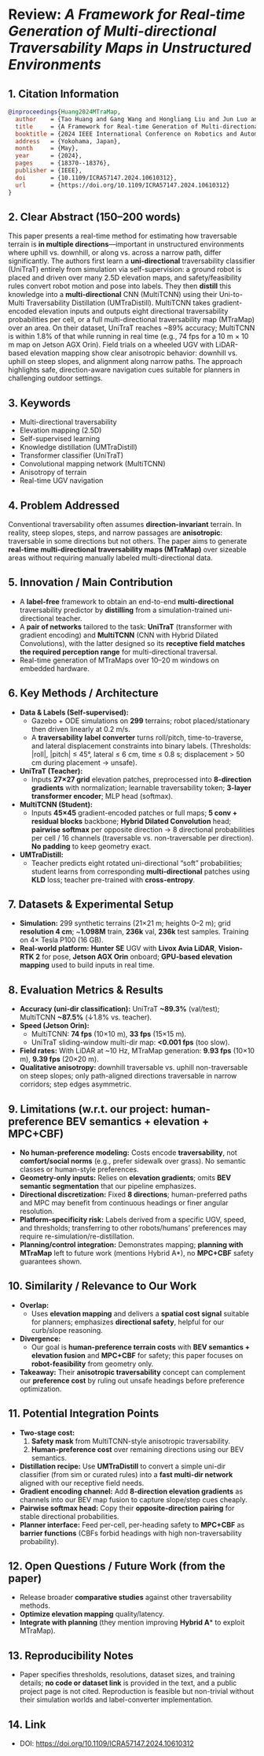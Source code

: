 # Review: *A Framework for Real-time Generation of Multi-directional Traversability Maps in Unstructured Environments*

## 1. Citation Information
```bibtex
@inproceedings{Huang2024MTraMap,
  author    = {Tao Huang and Gang Wang and Hongliang Liu and Jun Luo and Lang Wu and Tao Zhu and Huayan Pu and Jun Luo and Shuxin Wang},
  title     = {A Framework for Real-time Generation of Multi-directional Traversability Maps in Unstructured Environments},
  booktitle = {2024 IEEE International Conference on Robotics and Automation (ICRA)},
  address   = {Yokohama, Japan},
  month     = {May},
  year      = {2024},
  pages     = {18370--18376},
  publisher = {IEEE},
  doi       = {10.1109/ICRA57147.2024.10610312},
  url       = {https://doi.org/10.1109/ICRA57147.2024.10610312}
}
```

## 2. Clear Abstract (150–200 words)
This paper presents a real-time method for estimating how traversable terrain is **in multiple directions**—important in unstructured environments where uphill vs. downhill, or along vs. across a narrow path, differ significantly. The authors first learn a **uni-directional** traversability classifier (UniTraT) entirely from simulation via self-supervision: a ground robot is placed and driven over many 2.5D elevation maps, and safety/feasibility rules convert robot motion and pose into labels. They then **distill** this knowledge into a **multi-directional** CNN (MultiTCNN) using their Uni-to-Multi Traversability Distillation (UMTraDistill). MultiTCNN takes gradient-encoded elevation inputs and outputs eight directional traversability probabilities per cell, or a full multi-directional traversability map (MTraMap) over an area. On their dataset, UniTraT reaches ~89% accuracy; MultiTCNN is within 1.8% of that while running in real time (e.g., 74 fps for a 10 m × 10 m map on Jetson AGX Orin). Field trials on a wheeled UGV with LiDAR-based elevation mapping show clear anisotropic behavior: downhill vs. uphill on steep slopes, and alignment along narrow paths. The approach highlights safe, direction-aware navigation cues suitable for planners in challenging outdoor settings.

## 3. Keywords
- Multi-directional traversability  
- Elevation mapping (2.5D)  
- Self-supervised learning  
- Knowledge distillation (UMTraDistill)  
- Transformer classifier (UniTraT)  
- Convolutional mapping network (MultiTCNN)  
- Anisotropy of terrain  
- Real-time UGV navigation

## 4. Problem Addressed
Conventional traversability often assumes **direction-invariant** terrain. In reality, steep slopes, steps, and narrow passages are **anisotropic**: traversable in some directions but not others. The paper aims to generate **real-time multi-directional traversability maps (MTraMap)** over sizeable areas without requiring manually labeled multi-directional data.

## 5. Innovation / Main Contribution
- A **label-free** framework to obtain an end-to-end **multi-directional** traversability predictor by **distilling** from a simulation-trained uni-directional teacher.  
- A **pair of networks** tailored to the task: **UniTraT** (transformer with gradient encoding) and **MultiTCNN** (CNN with Hybrid Dilated Convolutions), with the latter designed so its **receptive field matches the required perception range** for multi-directional traversal.  
- Real-time generation of MTraMaps over 10–20 m windows on embedded hardware.

## 6. Key Methods / Architecture
- **Data & Labels (Self-supervised):**
  - Gazebo + ODE simulations on **299** terrains; robot placed/stationary then driven linearly at 0.2 m/s.  
  - A **traversability label converter** turns roll/pitch, time-to-traverse, and lateral displacement constraints into binary labels. (Thresholds: |roll|, |pitch| ≤ 45°, lateral ≤ 6 cm, time ≤ 0.8 s; displacement > 50 cm during placement → unsafe).
- **UniTraT (Teacher):**
  - Inputs **27×27 grid** elevation patches, preprocessed into **8-direction gradients** with normalization; learnable traversability token; **3-layer transformer encoder**; MLP head (softmax).
- **MultiTCNN (Student):**
  - Inputs **45×45** gradient-encoded patches or full maps; **5 conv + residual blocks** backbone; **Hybrid Dilated Convolution** head; **pairwise softmax** per opposite direction → 8 directional probabilities per cell / 16 channels (traversable vs. non-traversable per direction). **No padding** to keep geometry exact.
- **UMTraDistill:**
  - Teacher predicts eight rotated uni-directional “soft” probabilities; student learns from corresponding **multi-directional** patches using **KLD** loss; teacher pre-trained with **cross-entropy**.

## 7. Datasets & Experimental Setup
- **Simulation:** 299 synthetic terrains (21×21 m; heights 0–2 m); grid **resolution 4 cm**; ~**1.098M** train, **236k** val, **236k** test samples. Training on 4× Tesla P100 (16 GB).  
- **Real-world platform:** **Hunter SE** UGV with **Livox Avia LiDAR**, **Vision-RTK 2** for pose, **Jetson AGX Orin** onboard; **GPU-based elevation mapping** used to build inputs in real time.

## 8. Evaluation Metrics & Results
- **Accuracy (uni-dir classification):** UniTraT **~89.3%** (val/test); MultiTCNN **~87.5%** (↓1.8% vs. teacher).  
- **Speed (Jetson Orin):**
  - MultiTCNN: **74 fps** (10×10 m), **33 fps** (15×15 m).  
  - UniTraT sliding-window multi-dir map: **<0.001 fps** (too slow).  
- **Field rates:** With LiDAR at ~10 Hz, MTraMap generation: **9.93 fps** (10×10 m), **9.39 fps** (20×20 m).  
- **Qualitative anisotropy:** downhill traversable vs. uphill non-traversable on steep slopes; only path-aligned directions traversable in narrow corridors; step edges asymmetric.

## 9. Limitations (w.r.t. our project: human-preference BEV semantics + elevation + MPC+CBF)
- **No human-preference modeling:** Costs encode **traversability**, not **comfort/social norms** (e.g., prefer sidewalk over grass). No semantic classes or human-style preferences.  
- **Geometry-only inputs:** Relies on **elevation gradients**; omits **BEV semantic segmentation** that our pipeline emphasizes.  
- **Directional discretization:** Fixed **8 directions**; human-preferred paths and MPC may benefit from continuous headings or finer angular resolution.  
- **Platform-specificity risk:** Labels derived from a specific UGV, speed, and thresholds; transferring to other robots/humans’ preferences may require re-simulation/re-distillation.  
- **Planning/control integration:** Demonstrates mapping; **planning with MTraMap** left to future work (mentions Hybrid A*), no **MPC+CBF** safety guarantees shown.

## 10. Similarity / Relevance to Our Work
- **Overlap:**  
  - Uses **elevation mapping** and delivers a **spatial cost signal** suitable for planners; emphasizes **directional safety**, helpful for our curb/slope reasoning.  
- **Divergence:**  
  - Our goal is **human-preference terrain costs** with **BEV semantics + elevation fusion** and **MPC+CBF** for safety; this paper focuses on **robot-feasibility** from geometry only.  
- **Takeaway:** Their **anisotropic traversability** concept can complement our **preference cost** by ruling out unsafe headings before preference optimization.

## 11. Potential Integration Points
- **Two-stage cost:**  
  1) **Safety mask** from MultiTCNN-style anisotropic traversability.  
  2) **Human-preference cost** over remaining directions using our BEV semantics.  
- **Distillation recipe:** Use **UMTraDistill** to convert a simple uni-dir classifier (from sim or curated rules) into a **fast multi-dir network** aligned with our receptive field needs.  
- **Gradient encoding channel:** Add **8-direction elevation gradients** as channels into our BEV map fusion to capture slope/step cues cheaply.  
- **Pairwise softmax head:** Copy their **opposite-direction pairing** for stable directional probabilities.  
- **Planner interface:** Feed per-cell, per-heading safety to **MPC+CBF** as **barrier functions** (CBFs forbid headings with high non-traversability probability).

## 12. Open Questions / Future Work (from the paper)
- Release broader **comparative studies** against other traversability methods.  
- **Optimize elevation mapping** quality/latency.  
- **Integrate with planning** (they mention improving **Hybrid A*** to exploit MTraMap).

## 13. Reproducibility Notes
- Paper specifies thresholds, resolutions, dataset sizes, and training details; **no code or dataset link** is provided in the text, and a public project page is not cited. Reproduction is feasible but non-trivial without their simulation worlds and label-converter implementation.

## 14. Link
- DOI: https://doi.org/10.1109/ICRA57147.2024.10610312
